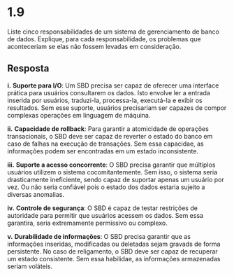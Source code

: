 # 1.9

Liste cinco responsabilidades de um sistema de gerenciamento de banco de dados. Explique, para cada responsabilidade, os problemas que aconteceriam se elas não fossem levadas em consideração.

## Resposta

**i.** **Suporte para I/O**: Um SBD precisa ser capaz de oferecer uma interface prática para usuários consultarem os dados. Isto envolve ler a entrada inserida por usuários, traduzi-la, processa-la, executá-la e exibir os resultados. Sem esse suporte, usuários precisariam ser capazes de compor complexas operações em linguagem de máquina.

**ii.** **Capacidade de rollback**: Para garantir a atomicidade de operações transacionais, o SBD deve ser capaz de reverter o estado do banco em caso de falhas na execução de transações. Sem essa capacidae, as informações podem ser encontradas em um estado inconsistente.

**iii.** **Suporte a acesso concorrente**: O SBD precisa garantir que múltiplos usuários utilizem o sistema cocomitantemente. Sem isso, o sistema seria drasticamente ineficiente, sendo capaz de suportar apenas um usuário por vez. Ou não seria confiável pois o estado dos dados estaria sujeito a diversas anomalias.

**iv.** **Controle de segurança**: O SBD é capaz de testar restrições de autoridade para permitir que usuários acessem os dados. Sem essa garantira, seria extremamente permissivo ou complexo.

**v.** **Durabilidade de informações**: O SBD precisa garantir que as informações inseridas, modificadas ou deletadas sejam gravads de forma persistente. No caso de religamento, o SBD deve ser capaz de recuperar um estado consistente. Sem essa habilidae, as informações armazenadas seriam voláteis.